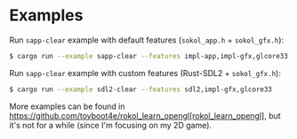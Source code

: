 # Examples

Run `sapp-clear` example with default features (`sokol_app.h` + `sokol_gfx.h`):

```sh
$ cargo run --example sapp-clear --features impl-app,impl-gfx,glcore33
```

Run `sapp-clear` example with custom features (Rust-SDL2 + `sokol_gfx.h`):

```sh
$ cargo run --example sdl2-clear --features sdl2,impl-gfx,glcore33
```

More examples can be found in https://github.com/toyboot4e/rokol_learn_opengl[rokol_learn_opengl], but it's not for a while (since I'm focusing on my 2D game).


